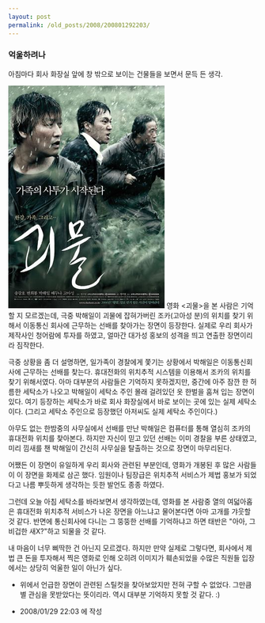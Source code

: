 ```yaml
---
layout: post
permalink: /old_posts/2008/200801292203/
---
```


### 억울하려나

아침마다 회사 화장실 앞에 창 밖으로 보이는 건물들을 보면서 문득 든 생각.


![c0003499_479f207a85922.jpg](200801292203/c0003499_479f207a85922.jpg)
영화 <괴물>을 본 사람은 기억할 지 모르겠는데, 극중 박해일이 괴물에 잡혀가버린 조카(고아성 분)의 위치를 찾기 위해서 이동통신 회사에 근무하는 선배를 찾아가는 장면이 등장한다. 실제로 우리 회사가 제작사인 청어람에 투자를 하였고, 얼마간 대가성 홍보의 성격을 띄고 연출한 장면이리라 짐작한다.

극중 상황을 좀 더 설명하면, 일가족이 경찰에게 쫓기는 상황에서 박해일은 이동통신회사에 근무하는 선배를 찾는다. 휴대전화의 위치추적 시스템을 이용해서 조카의 위치를 찾기 위해서였다. 아마 대부분의 사람들은 기억하지 못하겠지만, 중간에 아주 잠깐 한 허름한 세탁소가 나오고 박해일이 세탁소 주인 몰래 걸려있던 옷 한벌을 훔쳐 입는 장면이 있다. 여기 등장하는 세탁소가 바로 회사 화장실에서 바로 보이는 곳에 있는 실제 세탁소이다. (그리고 세탁소 주인으로 등장했던 아저씨도 실제 세탁소 주인이다.)

아무도 없는 한밤중의 사무실에서 선배를 만난 박해일은 컴퓨터를 통해 열심히 조카의 휴대전화 위치를 찾아본다. 하지만 자신이 믿고 있던 선배는 이미 경찰을 부른 상태였고, 미리 낌새를 챈 박해일이 간신히 사무실을 탈출하는 것으로 장면이 마무리된다.

어쨌든 이 장면이 유일하게 우리 회사와 관련된 부분인데, 영화가 개봉된 후 많은 사람들이 이 장면을 화제로 삼곤 했다. 임원이나 팀장급은 위치추적 서비스가 제법 홍보가 되었다고 나름 뿌듯하게 생각하는 듯한 발언도 종종 하였다.

그런데 오늘 아침 세탁소를 바라보면서 생각하였는데,
영화를 본 사람중 열의 여덟아홉은 휴대전화 위치추적 서비스가 나온 장면을 아느냐고 물어본다면 아마 고개를 갸웃할 것 같다. 반면에 통신회사에 다니는 그 뚱뚱한 선배를 기억하냐고 하면 태반은 "아아, 그 비겁한 새X?"하고 되물을 것 같다.

내 마음이 너무 삐딱한 건 아닌지 모르겠다. 하지만 만약 실제로 그렇다면, 회사에서 제법 큰 돈을 투자해서 찍은 영화로 인해 오히려 이미지가 훼손되었을 수많은 직원들 입장에서는 상당히 억울한 일이 아닌가 싶다.


* 위에서 언급한 장면이 관련된 스틸컷을 찾아보았지만 전혀 구할 수 없었다. 그만큼 별 관심을 못받았다는 뜻이리라. 역시 대부분 기억하지 못할 것 같다. :)





- 2008/01/29 22:03 에 작성
